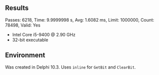 Results
--------

Passes: 6218, Time: 9.9999998 s, Avg: 1.6082 ms, Limit: 1000000, Count: 78498, Valid: Yes

- Intel Core i5-9400 @ 2.90 GHz
- 32-bit executable

Environment
----------

Was created in Delphi 10.3. Uses `inline` for `GetBit` and `ClearBit`.

